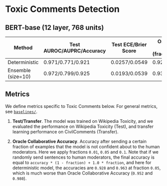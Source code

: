 # Toxic Comments Detection

## BERT-base (12 layer, 768 units)

| Method | Test AUROC/AUPRC/Accuracy | Test ECE/Brier Score | Oracle Collaborative Accuracy (fraction=0.01/0.05/0.1) | Transfer AUROC/AUPRC/Accuracy | Transfer ECE/Brier Score | Transfer Oracle Collaborative Accuracy (fraction=0.01/0.05/0.1) |
| ----------- | ----------- | ----------- | ----------- | ----------- | ----------- | ----------- |
| Deterministic      | 0.971/0.771/0.921 | 0.0257/0.0549 | 0.927/0.947/0.965 | 0.790/0.666/0.956 | 0.0172/0.0265 | 0.962/0.976/0.985 |
| Ensemble (size=10) | 0.972/0.799/0.925 | 0.0193/0.0539 | 0.930/0.948/0.966 | 0.795/0.674/0.959 | 0.0173/0.0247 | 0.964/0.978/0.988 |

## Metrics
We define metrics specific to Toxic Comments below. For general metrics,
see [`baselines/`](https://github.com/google/uncertainty-baselines/tree/master/baselines).

1. __Test/Transfer__. The model was trained on Wikipedia Toxicity, and we
evaluated the performance on Wikipedia Toxicity (Test), and transfer learning
performance on CivilComments (Transfer).

2. __Oracle Collaborative Accuracy__. Accuracy after sending a certain
fraction of examples that the model is not confident about to the human
moderators. Here we apply fractions `0.01`, `0.05` and `0.1`. Note that if we
randomly send sentences to human moderators, the final accuracy is equal to
`accuracy * (1 - fraction) + 1.0 * fraction`, and here for deterministic
model, the accuracies are `0.928` and `0.963` at fraction `0.05`, which is much
worse than Oracle Collaborative Accuracy (`0.952` and `0.980`).